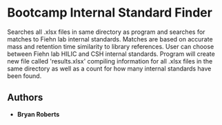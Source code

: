 # Bootcamp Internal Standard Finder

Searches all .xlsx files in same directory as program and searches for matches to Fiehn lab internal standards.
Matches are based on accurate mass and retention time similarity to library references. User can choose between
Fiehn lab HILIC and CSH internal standards.  Program will create new file called 'results.xlsx' compiling information
for all .xlsx files in the same directory as well as a count for how many internal standards have been found.  

## Authors

* **Bryan Roberts**
